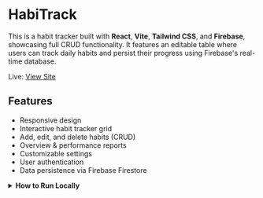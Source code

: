 # HabiTrack

This is a habit tracker built with **React**, **Vite**, **Tailwind CSS**, and **Firebase**, showcasing full CRUD functionality. It features an editable table where users can track daily habits and persist their progress using Firebase's real-time database.

Live: [View Site](https://habitrack-afeb2.web.app)

## Features

 - Responsive design
 - Interactive habit tracker grid
 - Add, edit, and delete habits (CRUD)
 - Overview & performance reports
 - Customizable settings
 - User authentication
 - Data persistence via Firebase Firestore

<details>
  <summary><strong>How to Run Locally</strong></summary>

  1. Clone the repo
     `https://github.com/joshuakitong/habitrack`

  2. Install dependencies
     `npm install`

  3. Run the app
     `npm run dev`
</details>